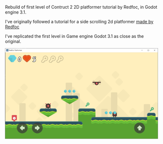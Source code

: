 Rebuild of first level of Contruct 2 2D platformer tutorial by Redfoc, in Godot engine 3.1.

I've originally followed a tutorial for a side scrolling 2d platformer <a href="https://redfoc.com/platformer-series-construct-2-tutorial/"> made by Redfoc</a> 

I've replicated the first level in Game engine Godot 3.1 as close as the original. 

![first level](Redfocclone.png)
